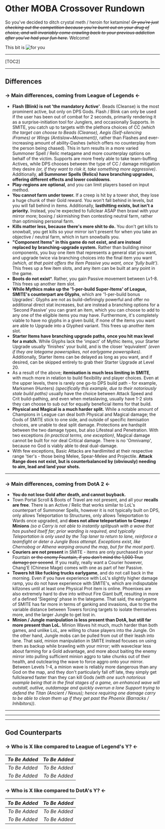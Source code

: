 # **Other MOBA Crossover Rundown**



So you've decided to ditch crystal meth / heroin for ketamine! *~~Or you're just checking out the competition because you're burnt out on your drug of choice, and will invariably come crawling back to your previous addiction after you've had your fun here.~~*
Welcome!

This bit is ![for you](https://files.catbox.moe/0cozxd.png)


***

[TOC2]

***

## Differences

### -> Main differences, coming from League of Legends  <- 

 - **Flash (Blink) is not 'the mandatory Active'**. Beads (Cleanse) is the most prominent active, but only on DPS Gods. Flash / Blink can only be used if the user has been out of combat for 2 seconds, primarily rendering it as a surprise-initiation tool for Junglers, and occasionally Supports. In SMITE, you catch up to targets with the plethora choices of CC *(which the target can choose to Beads (Cleanse), Aegis (Self-silencing iFrames) or Wings (Antislow+Movement))*, rather than Flashes and ever-increasing amount of ability-Dashes (which offers no counterplay from the person being chased). This in turn results in a more varied Summoner Spell / Relic metagame and more counterplay options on behalf of the victim. Supports are more freely able to take team-buffing Actives, while DPS chooses between the type of CC / damage mitigation they desire *(or, if they want to risk it, take something more aggressive)*. Additionally, **all Summoner Spells (Relics) have branching upgrades, offering different effects and lower cooldowns**.
 - **Play-regions are optional**, and you can limit players based on input method.
 - **You cannot farm under tower.** If a creep is hit by a tower shot, they lose a huge chunk of their Gold reward. You won't fall behind in levels, but you will fall behind in items. Additionally, **lasthitting exists, but isn't a priority.** Instead, you're expected to fullclear ASAP then brawl with your mirror more; boxing / skirmishing then contesting neutral farm, rather than optimising personal farm.
 - **Kills matter less, because there's more shit to do.** You don't get kills to snowball, you get kills so your mirror isn't present for when you take an objective / neutral farm, which in turn snowballs you.
 - **"Component Items" in this game do not exist, and are instead replaced by branching-upgrade system.** Rather than building minor components, you buy one item that represents a general stat you want, and upgrade twice via branching choices into the final item you want *(which, at that point offers the Item Passive you want, once 'fully built')*. This frees up a few item slots, and any item can be built at any point in the game.
 - **Boots do not exist***. Rather, you gain Passive movement between Lv1-8. This frees up another item slot.
 - **While Mythics make up the '1-per-build Super-Items' of League, SMITE's counterpart are Glyphs**, which are '1-per-build bonus Upgrades'. Glyphs are not as build-definingly powerful and offer no additional direct stat increases, but are instead a branching options for a 'Second Passive' you can grant an item, which you can choose to add to any one of the eligible items you may have. Furthermore, it's completely viable to have no glyphs in a given build, if none of the items you want are able to Upgrade into a Glyphed variant. This frees up another item slot.
 - **Starter Items have branching upgrade paths, once you hit max level for a match.** While Glyphs lack the 'impact' of Mythic items, your Starter Upgrade usually 'finishes' your build, and is the closer 'equivalent' *(even if they are lategame powerspikes, not earlygame powerspikes)*. Additionally, Starter Items can be delayed as long as you want, and if desired, can be skipped entirely to grab their Starter Upgrade at Level 20.
 - As a result of the above; **itemisation is much less limiting in SMITE**, with much more in relation to build flexibility and player choices. Even at the upper levels, there is rarely one go-to DPS build path - for example, Marksmen (Hunters) *(specifically this example, due to their notoriously stale build paths)* usually have the choice between Attack Speed and Crit build-pathing, and even when metaslaving, usually have 1-2 slots they can choose to sub out for equally beneficial items for that build.
 - **Physical and Magical is a much harder split.** While a notable amount of Champions in League can deal both Physical and Magical damage; the Gods of SMITE stick to one side, and outside of specific itemisation choices, are unable to deal split damage. Protections are hardsplit between the two damage types, but also Lifesteal and Penetration. With two exceptions *(in practical terms, one exception)*, Magical damage cannot be built for nor deal Critical damage. There is no 'Omnivamp', because no God is viably able to deal dual-damage.
 - With few exceptions, Basic Attacks are hardlimited at their respective range 'tier's - those being Melee, Spear-Melee and Projectile. **Attack Range does not exist, but is counterbalanced by (obviously) needing to aim, lead and land your shots.**

***

### -> Main differences, coming from DotA 2  <- 

 - **You do not lose Gold after death, and cannot buyback.**
 - Town Portal Scroll & Boots of Travel are not present, and all your **recalls are free**. There is an Active / Relic that works similar to LoL's counterpart of Summoner Spells, however it is not typically built on DPS, only allows Teleportation to Structures, only allows Teleportation to Wards once upgraded, and **does not allow teleportation to Creeps / Minions** *(so a Carry is not able to instantly splitpush with a wave that has pushed itself far; prior warding is required, and typically Teleportation is only used by the Top laner to return to lane, reinforce a teamfight or deter a Jungle Boss attempt. Exceptions exist, like Chernobog or Athena warping around the map, but for the most part)*.
 - **Couriers are not present** in SMITE - items are only purchased in your Fountain ~~or the enemy Fountain, if you don't mind the 1,000 True damage per second~~. If you really, really want a Courier however, Chang'E (Chinese Mage) comes with one as part of her Passive.
 - **Towers hit like fucking trucks earlygame**, and do not call back in the morning. Even if you have experience with LoL's slightly higher damage ramp, you do not have experience with SMITE's, which are indisputable killzones until at least one Physical Prot item is online. Phoenixes are also extremely hard to dive into without Fire Giant buff, resulting in more of a defined 'Siegeing' phase in the lategame. That said, the earlygame of SMITE has far more in terms of ganking and invasions, due to the the variable distance between Towers forcing targets to isolate themselves more, and the larger Jungle to get lost in.
 - **Minion / Jungle manipulation is less present than DotA, but still far more present than LoL.** Minion Waves hit much, much harder than both games, and unlike LoL, are willing to chase players into the Jungle. On the other hand, Jungle mobs can be pulled from out of their leash into lane.
   That said, minion manipulation in SMITE instead focuses on using them as backup while brawling with your mirror; with waveclear less about farming for a Gold advantage, and more about baiting the enemy mirror into pulling sufficient minion aggro to take chunks out of their health, and outclearing the wave to force aggro onto your mirror. Between Levels 1-4, a minion wave is reliably more dangerous than any God on the map, and they don't particularly fall off late, they simply get fullcleared faster than they can kill Gods *(with one such notorious example being that in the final stages of a game, an enhanced wave will outstall, outlive, outdamage and quickly overrun a lone Support trying to defend the Titan (Ancient / Nexus); hence requiring one damage carry to be able to clean them up if they get past the Phoenix (Barracks / Inhibitors))*.

***

***

***

## God Counterparts


### -> Who is X like compared to League of Legend's Y? <-


*To Be Added* | *To Be Added*
:----: | :----:
*To Be Added* | *To Be Added*
*To Be Added* | *To Be Added*


### -> Who is X like compared to DotA's Y? <-


*To Be Added* | *To Be Added*
:----: | :----:
*To Be Added* | *To Be Added*
*To Be Added* | *To Be Added*
